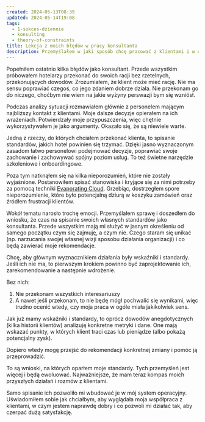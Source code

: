 ```yaml
---
created: 2024-05-13T08:39
updated: 2024-05-14T19:08
tags:
  - 1-sukces-dziennie
  - konsulting
  - theory-of-constraints
title: Lekcja z moich błędów w pracy konsultanta
description: Przemyślałem w jaki sposób chcę pracować z klientami i w czym specjalizować.
---
```

Popełniłem ostatnio kilka błędów jako konsultant. Przede wszystkim próbowałem hotelarzy przekonać do swoich racji bez rzetelnych, przekonujących dowodów. Zrozumiałem, że klient może mieć rację. Nie ma sensu poprawiać czegoś, co jego zdaniem dobrze działa. Nie przekonam go do niczego, choćbym nie wiem na jakie wyżyny perswazji bym się wzniósł.

Podczas analizy sytuacji rozmawiałem głównie z personelem mającym najbliższy kontakt z klientami. Moje dalsze decyzje opierałem na ich wrażeniach. Potwierdzały moje przypuszczenia, więc chętnie wykorzystywałem je jako argumenty. Okazało się, że są niewiele warte.

Jedną z rzeczy, do których chciałem przekonać klienta, to spisanie standardów, jakich hotel powinien się trzymać. Dzięki jasno wyznaczonym zasadom łatwo personelowi podejmować decyzje, poprawiać swoje zachowanie i zachowywać spójny poziom usług. To też świetne narzędzie szkoleniowe i onboardingowe.

Poza tym natknąłem się na kilka nieporozumień, które nie zostały wyjaśnione. Postanowiłem spisać stanowiska i kryjące się za nimi potrzeby za pomocą techniki [Evaporating Cloud](https://en.wikipedia.org/wiki/Evaporating_cloud). Grzebiąc, dostrzegłem spore nieporozumienie, które było potencjalną dziurą w koszyku zamówień oraz źródłem frustracji klientów.

Wokół tematu narosło trochę emocji. Przemyślałem sprawę i doszedłem do wniosku, że czas na spisanie swoich własnych standardów jako konsultanta. Przede wszystkim mają mi służyć w jasnym określeniu od samego początku czym się zajmuję, a czym nie. Czego staram się unikać (np. narzucania swojej własnej wizji sposobu działania organizacji) i co będą zawierać moje rekomendacje.

Chcę, aby głównym wyznacznikiem działania były wskaźniki i standardy. Jeśli ich nie ma, to pierwszym krokiem powinno być zaprojektowanie ich, zarekomendowanie a następnie wdrożenie.

Bez nich:
1. Nie przekonam wszystkich interesariuszy
2. A nawet jeśli przekonam, to nie będę mógł pochwalić się wynikami, więc trudno ocenić wtedy, czy moja praca w ogóle miała jakikolwiek sens.

Jak już mamy wskaźniki i standardy, to oprócz dowodów anegdotycznych (kilka historii klientów) analizuję konkretne metryki i dane. One mają wskazać punkty, w których klient traci czas lub pieniądze (albo pokażą potencjalny zysk).

Dopiero wtedy mogę przejść do rekomendacji konkretnej zmiany i pomóc ją przeprowadzić.

To są wnioski, na których oparłem moje standardy. Tych przemyśleń jest więcej i będą ewoluować. Najważniejsze, że mam teraz kompas moich przyszłych działań i rozmów z klientami.

Samo spisanie ich pozwoliło mi wbudować je w mój system operacyjny. Uświadomiłem sobie jak chciałbym, aby wyglądała moja współpraca z klientami, w czym jestem naprawdę dobry i co pozwoli mi działać tak, aby czerpać dużą satysfakcję.